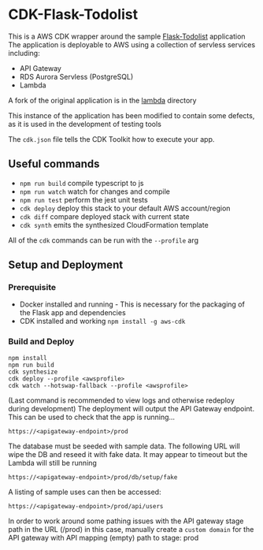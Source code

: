 # CDK-Flask-Todolist

This is a AWS CDK wrapper around the sample [Flask-Todolist](https://github.com/rtzll/flask-todolist) application
The application is deployable to AWS using a collection of servless services including:
* API Gateway
* RDS Aurora Servless (PostgreSQL)
* Lambda

A fork of the original application is in the [lambda](./lambda) directory

This instance of the application has been modified to contain some 
defects, as it is used in the development of testing tools

The `cdk.json` file tells the CDK Toolkit how to execute your app.

## Useful commands

* `npm run build`   compile typescript to js
* `npm run watch`   watch for changes and compile
* `npm run test`    perform the jest unit tests
* `cdk deploy`      deploy this stack to your default AWS account/region
* `cdk diff`        compare deployed stack with current state
* `cdk synth`       emits the synthesized CloudFormation template


All of the `cdk` commands can be run with the `--profile` arg


## Setup and Deployment

### Prerequisite

* Docker installed and running - This is necessary for the packaging of the Flask app and dependencies
* CDK installed and working `npm install -g aws-cdk`

### Build and Deploy

    npm install
    npm run build
    cdk synthesize
    cdk deploy --profile <awsprofile>
    cdk watch --hotswap-fallback --profile <awsprofile>

(Last command is recommended to view logs and otherwise redeploy during development) The deployment will output the API Gateway endpoint.  This can be used to check that the app is running...

    https://<apigateway-endpoint>/prod

The database must be seeded with sample data.  The following URL will wipe the DB and reseed it with fake data.  It may appear to timeout but the Lambda will still be running

    https://<apigateway-endpoint>/prod/db/setup/fake

A listing of sample uses can then be accessed:

    https://<apigateway-endpoint>/prod/api/users

In order to work around some pathing issues with the API gateway stage path in the URL (/prod) in this case, manually create a `custom domain` for the API gateway with API mapping (empty) path to stage: prod

